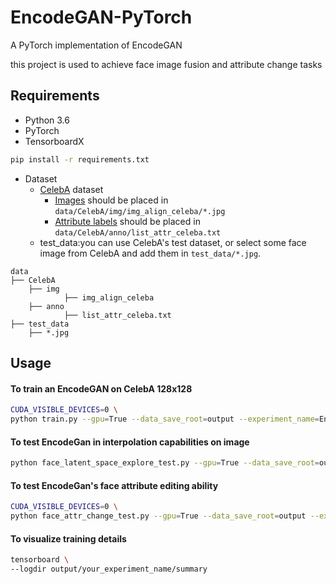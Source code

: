# EncodeGAN-PyTorch

A PyTorch implementation of EncodeGAN

this project is used to achieve face image fusion and attribute change tasks

## Requirements

* Python 3.6
* PyTorch
* TensorboardX

```bash
pip install -r requirements.txt
```

* Dataset
  * [CelebA](http://mmlab.ie.cuhk.edu.hk/projects/CelebA.html) dataset
    * [Images](https://www.dropbox.com/sh/8oqt9vytwxb3s4r/AADSNUu0bseoCKuxuI5ZeTl1a/Img?dl=0&preview=img_align_celeba.zip) should be placed in `data/CelebA/img/img_align_celeba/*.jpg`
    * [Attribute labels](https://www.dropbox.com/sh/8oqt9vytwxb3s4r/AAA8YmAHNNU6BEfWMPMfM6r9a/Anno?dl=0&preview=list_attr_celeba.txt) should be placed in `data/CelebA/anno/list_attr_celeba.txt`
  * test_data:you can use CelebA's test dataset, or select some face image from CelebA and add them in `test_data/*.jpg`.
```text
data
├── CelebA
    ├── img
            ├── img_align_celeba
    ├── anno
            ├── list_attr_celeba.txt
├── test_data
    ├── *.jpg
```

## Usage

#### To train an EncodeGAN on CelebA 128x128

```bash
CUDA_VISIBLE_DEVICES=0 \
python train.py --gpu=True --data_save_root=output --experiment_name=Encode_GAN --total_steps=100000 --latent_dim=128 --batch_size=32 --b1=0 --b2=0.999 --data_path='data/CelebA/img/img_align_celeba' --attr_path='data/CelebA/anno/list_attr_celeba.txt' --data_save_root='output' --E_mode='enc' --n_e=2
```

#### To test EncodeGan in interpolation capabilities on image

```bash
python face_latent_space_explore_test.py --gpu=True --data_save_root=output --experiment_name=face_latent_space_explore_test --weight_path=output/Encode_GAN/checkpoint/weights.99999.pth --setting_path=output/Encode_GAN/setting.txt --test_data_path=test_data
```

#### To test EncodeGan's face attribute editing ability
```bash
CUDA_VISIBLE_DEVICES=0 \
python face_attr_change_test.py --gpu=True --data_save_root=output --experiment_name=face_attr_change_test --data_path=data/CelebA/img/img_align_celeba --attr_path=data/CelebA/anno/list_attr_celeba.txt --data_save_root=output --weight_path=output/Encode_GAN/checkpoint/weights.99999.pth --setting_path=output/Encode_GAN/setting.txt --test_data_path=test_data
```

#### To visualize training details

```bash
tensorboard \
--logdir output/your_experiment_name/summary
```
